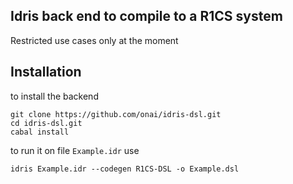 Idris back end to compile to a R1CS system
------------------------------------------

Restricted use cases only at the moment

Installation
------------

to install the backend

```
git clone https://github.com/onai/idris-dsl.git
cd idris-dsl.git
cabal install
```

to run it on file `Example.idr` use


```
idris Example.idr --codegen R1CS-DSL -o Example.dsl
```
